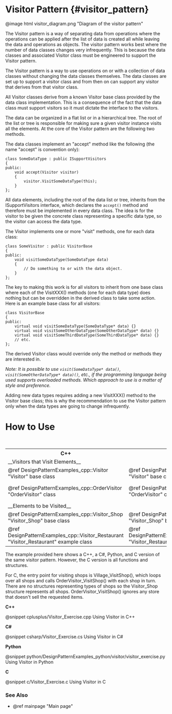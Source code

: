 # Visitor Pattern {#visitor_pattern}

@image html visitor_diagram.png "Diagram of the visitor pattern"

The Visitor pattern is a way of separating data from operations where the
operations can be applied after the list of data is created all while
leaving the data and operations as objects.  The visitor pattern works best
where the number of data classes changes very infrequently.  This is because
the data classes and associated Visitor class must be engineered to support the
Visitor pattern.

The Visitor pattern is a way to use operations on or with a collection of
data classes without changing the data classes themselves.  The data classes
are set up to support a visitor class and from then on can support any visitor
that derives from that visitor class.

All Visitor classes derive from a known Visitor base class provided by the
data class implementation.  This is a consequence of the fact that the data
class must support visitors so it must dictate the interface to the visitors.

The data can be organized in a flat list or in a hierarchical tree.  The root
of the list or tree is responsible for making sure a given visitor instance
visits all the elements.  At the core of the Visitor pattern are the following
two methods.

The data classes implement an "accept" method like the following (the name
"accept" is convention only):

~~~~~~~~~~~~~~~~~~~~~~~~~~~~~~~~~~~~~~~~~~~~~~~{.cpp}
class SomeDataType : public ISupportVisitors
{
public:
    void accept(Visitor visitor)
    {
        visitor.VisitSomeDataType(this);
    }
};
~~~~~~~~~~~~~~~~~~~~~~~~~~~~~~~~~~~~~~~~~~~~~~~

All data elements, including the root of the data list or tree, inherits from
the ISupportVisitors interface, which declares the `accept()` method and
therefore must be implemented in every data class.  The idea is for the visitor
to be given the concrete class representing a specific data type, so the
visitor can access the data type.

The Visitor implements one or more "visit" methods, one for each data class:

~~~~~~~~~~~~~~~~~~~~~~~~~~~~~~~~~~~~~~~~~~~~~~~{.cpp}
class SomeVisitor : public VisitorBase
{
public:
    void visitSomeDataType(SomeDataType data)
    {
        // Do something to or with the data object.
    }
};
~~~~~~~~~~~~~~~~~~~~~~~~~~~~~~~~~~~~~~~~~~~~~~~

The key to making this work is for all visitors to inherit from one base class
where each of the VisitXXX() methods (one for each data type) does nothing but
can be overridden in the derived class to take some action.  Here is an example
base class for all visitors:

~~~~~~~~~~~~~~~~~~~~~~~~~~~~~~~~~~~~~~~~~~~~~~~{.cpp}
class VisitorBase
{
public:
    virtual void visitSomeDataType(SomeDataType* data) {}
    virtual void visitSomeOtherDataType(SomeOtherDataType* data) {}
    virtual void visitSomeThirdDataType(SomeThirdDataType* data) {}
    // etc.
};
~~~~~~~~~~~~~~~~~~~~~~~~~~~~~~~~~~~~~~~~~~~~~~~

The derived Visitor class would override only the method or methods they are
interested in.

*Note: It is possible to use `visit(SomeDataType* data()`, `visit(SomeOtherDataType* data)()`,
etc., if the programming language being used supports overloaded methods.
Which approach to use is a matter of style and preference.*

Adding new data types requires adding a new VisitXXX() method to the Visitor
base class; this is why the recommendation to use the Visitor pattern only when
the data types are going to change infrequently.

# How to Use

<table>
<caption>Links to the key Visitor classes and interfaces or functions</caption>
<tr>
  <th>C++
  <th>C#
  <th>Python
  <th>C
<tr>
<td colspan="4">__Visitors that Visit Elements__
<tr>
  <td>@ref DesignPatternExamples_cpp::Visitor "Visitor" base class
  <td>@ref DesignPatternExamples_csharp.Visitor "Visitor" base class
  <td>@ref DesignPatternExamples_python.visitor.visitor_class.Visitor "Visitor" base class
  <td>&lt;Not Applicable&gt;
<tr>
  <td>@ref DesignPatternExamples_cpp::OrderVisitor "OrderVisitor" class
  <td>@ref DesignPatternExamples_csharp.OrderVisitor "OrderVisitor" class
  <td>@ref DesignPatternExamples_python.visitor.visitor_ordervisitor.OrderVisitor "OrderVisitor" class
  <td>OrderVisitor structure<br>
      OrderVisitor_VisitShop()<br>
      Village_VisitShop()
<tr>
<td colspan="4">__Elements to be Visited__
<tr>
  <td>@ref DesignPatternExamples_cpp::Visitor_Shop "Visitor_Shop" base class
  <td>@ref DesignPatternExamples_csharp.Visitor_Shop "Visitor_Shop" base class
  <td>@ref DesignPatternExamples_python.visitor.visitor_visitor_shop.Visitor_Shop "Visitor_Shop" base class
  <td>Visitor_Shop structure
<tr>
  <td>@ref DesignPatternExamples_cpp::Visitor_Restaurant "Visitor_Restaurant" example class
  <td>@ref DesignPatternExamples_csharp.Visitor_Restaurant "Visitor_Restaurant" example class
  <td>@ref DesignPatternExamples_python.visitor.visitor_element_classes.Visitor_Restaurant "Visitor_Restaurant"
  <td>Visitor_Shop structure
</table>

The example provided here shows a C++, a C#, Python, and C version of the same visitor
pattern.  However, the C version is all functions and structures.

For C, the entry point for visiting shops is Village_VisitShop(), which loops over
all shops and calls OrderVisitor_VisitShop() with each shop in turn.  There are no
structures representing types of shops so the Visitor_Shop structure represents
all shops.  OrderVisitor_VisitShop() ignores any store that doesn't sell the
requested items.

__C++__

@snippet cplusplus/Visitor_Exercise.cpp Using Visitor in C++

__C#__

@snippet csharp/Visitor_Exercise.cs Using Visitor in C#

__Python__

@snippet python/DesignPatternExamples_python/visitor/visitor_exercise.py Using Visitor in Python

__C__

@snippet c/Visitor_Exercise.c Using Visitor in C

### See Also
- @ref mainpage "Main page"
